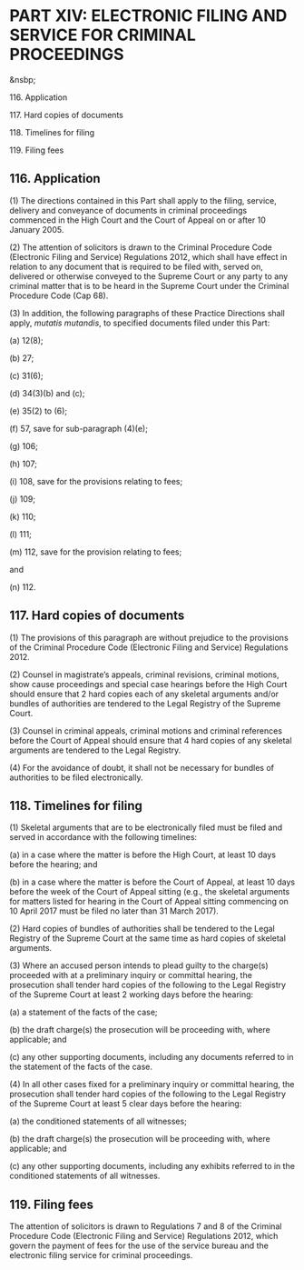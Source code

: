 # PART XIV: ELECTRONIC FILING AND SERVICE FOR CRIMINAL PROCEEDINGS
&nsbp;

116\. Application

117\. Hard copies of documents

118\. Timelines for filing

119\. Filing fees

## 116. Application

(1) The directions contained in this Part shall apply to the filing, service, delivery and conveyance of documents in criminal proceedings commenced in the High Court and the Court of Appeal on or after 10 January 2005.

(2) The attention of solicitors is drawn to the Criminal Procedure Code (Electronic Filing and Service) Regulations 2012, which shall have effect in relation to any document that is required to be filed with, served on, delivered or otherwise conveyed to the Supreme Court or any party to any criminal matter that is to be heard in the Supreme Court under the Criminal Procedure Code (Cap 68).

(3) In addition, the following paragraphs of these Practice Directions shall apply, <span style="font-style: italic;">*mutatis mutandis*</span>, to specified documents filed under this Part:

(a) 12(8);

(b) 27;

(c) 31(6);

(d) 34(3)(b) and (c);

(e) 35(2) to (6);

(f) 57, save for sub-paragraph (4)(e);

(g) 106;

(h) 107;

(i) 108, save for the provisions relating to fees;

(j) 109;

(k) 110;

(l) 111;

(m) 112, save for the provision relating to fees;

and

(n) 112.

## 117. Hard copies of documents

(1) The provisions of this paragraph are without prejudice to the provisions of the Criminal Procedure Code (Electronic Filing and Service) Regulations 2012.

(2) Counsel in magistrate’s appeals, criminal revisions, criminal motions, show cause proceedings and special case hearings before the High Court should ensure that 2 hard copies each of any skeletal arguments and/or bundles of authorities are tendered to the Legal Registry of the Supreme Court.

(3) Counsel in criminal appeals, criminal motions and criminal references before the Court of Appeal should ensure that 4 hard copies of any skeletal arguments are tendered to the Legal Registry.

(4) For the avoidance of doubt, it shall not be necessary for bundles of authorities to be filed electronically.

## 118\. Timelines for filing

(1) Skeletal arguments that are to be electronically filed must be filed and served in accordance with the <span style="text-align: justify;">following timelines:</span>

(a) in a case where the matter is before the High Court, at least 10 days before the hearing; and

(b) in a case where the matter is before the Court of Appeal, at least 10 days before the week of the Court of Appeal sitting (e.g., the skeletal arguments for matters listed for hearing in the Court of Appeal sitting commencing on 10 April 2017 must be filed no later than 31 March 2017).

(2) Hard copies of bundles of authorities shall be tendered to the Legal Registry of the Supreme Court at the same time as hard copies of skeletal arguments.

(3) Where an accused person intends to plead guilty to the charge(s) proceeded with at a preliminary inquiry or committal hearing, the prosecution shall tender hard copies of the following to the Legal Registry of the Supreme Court at least 2 working days before the hearing:

(a) a statement of the facts of the case;

(b) the draft charge(s) the prosecution will be proceeding with, where applicable; and

(c) any other supporting documents, including any documents referred to in the statement of the facts of the case.

(4) In all other cases fixed for a preliminary inquiry or committal hearing, the prosecution shall tender hard copies of the following to the Legal Registry of the Supreme Court at least 5 clear days before the hearing:

(a) the conditioned statements of all witnesses;

(b) the draft charge(s) the prosecution will be proceeding with, where applicable; and

(c) any other supporting documents, including any exhibits referred to in the conditioned statements of all witnesses.

## 119. Filing fees

The attention of solicitors is drawn to Regulations 7 and 8 of the Criminal Procedure Code (Electronic Filing and Service) Regulations 2012, which govern the payment of fees for the use of the service bureau and the electronic filing service for criminal proceedings.